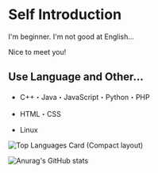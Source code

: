 # Self Introduction
I'm beginner. I'm not good at English... 

Nice to meet you!

## Use Language and Other...

* C++・Java・JavaScript・Python・PHP

* HTML・CSS

* Linux

![Top Languages Card (Compact layout)](https://github-readme-stats.vercel.app/api/top-langs/?username=rainbow0210&layout=pie&theme=transparent&langs_count=10)

![Anurag's GitHub stats](https://github-readme-stats.vercel.app/api?username=rainbow0210&show_icons=true&theme=transparent)


<!--
### Hi there 👋

**rainbow0210/rainbow0210** is a ✨ _special_ ✨ repository because its `README.md` (this file) appears on your GitHub profile.

Here are some ideas to get you started:

- 🔭 I’m currently working on ...
- 🌱 I’m currently learning ...
- 👯 I’m looking to collaborate on ...
- 🤔 I’m looking for help with ...
- 💬 Ask me about ...
- 📫 How to reach me: ...
- 😄 Pronouns: ...
- ⚡ Fun fact: ...
-->
